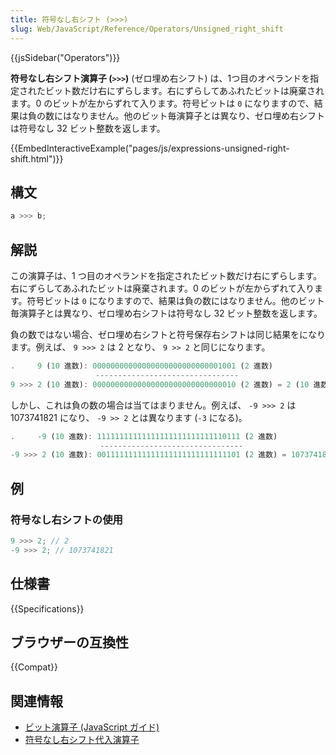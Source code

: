 ```yaml
---
title: 符号なし右シフト (>>>)
slug: Web/JavaScript/Reference/Operators/Unsigned_right_shift
---
```


{{jsSidebar("Operators")}}

**符号なし右シフト演算子 (`>>>`)** (ゼロ埋め右シフト) は、1つ目のオペランドを指定されたビット数だけ右にずらします。右にずらしてあふれたビットは廃棄されます。0 のビットが左からずれて入ります。符号ビットは `0` になりますので、結果は負の数にはなりません。他のビット毎演算子とは異なり、ゼロ埋め右シフトは符号なし 32 ビット整数を返します。

{{EmbedInteractiveExample("pages/js/expressions-unsigned-right-shift.html")}}

## 構文

```js
a >>> b;
```

## 解説

この演算子は、1 つ目のオペランドを指定されたビット数だけ右にずらします。右にずらしてあふれたビットは廃棄されます。0 のビットが左からずれて入ります。符号ビットは `0` になりますので、結果は負の数にはなりません。他のビット毎演算子とは異なり、ゼロ埋め右シフトは符号なし 32 ビット整数を返します。

負の数ではない場合、ゼロ埋め右シフトと符号保存右シフトは同じ結果をになります。例えば、 `9 >>> 2` は 2 となり、 `9 >> 2` と同じになります。

```js
.     9 (10 進数): 00000000000000000000000000001001 (2 進数)
                   --------------------------------
9 >>> 2 (10 進数): 00000000000000000000000000000010 (2 進数) = 2 (10 進数)
```

しかし、これは負の数の場合は当てはまりません。例えば、 `-9 >>> 2` は 1073741821 になり、 `-9 >> 2` とは異なります (`-3` になる)。

```js
.     -9 (10 進数): 11111111111111111111111111110111 (2 進数)
                    --------------------------------
-9 >>> 2 (10 進数): 00111111111111111111111111111101 (2 進数) = 1073741821 (10 進数)
```

## 例

### 符号なし右シフトの使用

```js
9 >>> 2; // 2
-9 >>> 2; // 1073741821
```

## 仕様書

{{Specifications}}

## ブラウザーの互換性

{{Compat}}

## 関連情報

- [ビット演算子 (JavaScript ガイド)](/ja/docs/Web/JavaScript/Guide/Expressions_and_operators#ビット演算子)
- [符号なし右シフト代入演算子](/ja/docs/Web/JavaScript/Reference/Operators/Unsigned_right_shift_assignment)

